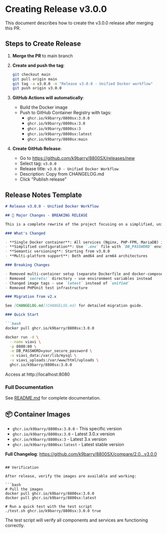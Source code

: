 # Creating Release v3.0.0

This document describes how to create the v3.0.0 release after merging this PR.

## Steps to Create Release

1. **Merge the PR** to main branch

2. **Create and push the tag**:
   ```bash
   git checkout main
   git pull origin main
   git tag -a v3.0.0 -m "Release v3.0.0 - Unified Docker workflow"
   git push origin v3.0.0
   ```

3. **GitHub Actions will automatically**:
   - Build the Docker image
   - Push to GitHub Container Registry with tags:
     - `ghcr.io/k9barry/8800sx:3.0.0`
     - `ghcr.io/k9barry/8800sx:3.0`
     - `ghcr.io/k9barry/8800sx:3`
     - `ghcr.io/k9barry/8800sx:latest`
     - `ghcr.io/k9barry/8800sx:main`

4. **Create GitHub Release**:
   - Go to https://github.com/k9barry/8800SX/releases/new
   - Select tag: `v3.0.0`
   - Release title: `v3.0.0 - Unified Docker Workflow`
   - Description: Copy from CHANGELOG.md
   - Click "Publish release"

## Release Notes Template

```markdown
# Release v3.0.0 - Unified Docker Workflow

## 🚀 Major Changes - BREAKING RELEASE

This is a complete rewrite of the project focusing on a simplified, unified Docker container approach.

### What's Changed

- **Single Docker container**: All services (Nginx, PHP-FPM, MariaDB) in one image
- **Simplified configuration**: Use `.env` file with `DB_PASSWORD` environment variable
- **Semantic versioning**: Starting from v3.0.0
- **Multi-platform support**: Both amd64 and arm64 architectures

### Breaking Changes

- Removed multi-container setup (separate Dockerfile and docker-compose.yml)
- Removed `secrets/` directory - use environment variables instead
- Changed image tags - use `latest` instead of `unified`
- Removed PHPUnit test infrastructure

### Migration from v2.x

See [CHANGELOG.md](CHANGELOG.md) for detailed migration guide.

### Quick Start

```bash
docker pull ghcr.io/k9barry/8800sx:3.0.0

docker run -d \
  --name viavi \
  -p 8080:80 \
  -e DB_PASSWORD=your_secure_password \
  -v viavi_data:/var/lib/mysql \
  -v viavi_uploads:/var/www/html/uploads \
  ghcr.io/k9barry/8800sx:3.0.0
```

Access at http://localhost:8080

### Full Documentation

See [README.md](README.md) for complete documentation.

## 📦 Container Images

- `ghcr.io/k9barry/8800sx:3.0.0` - This specific version
- `ghcr.io/k9barry/8800sx:3.0` - Latest 3.0.x version
- `ghcr.io/k9barry/8800sx:3` - Latest 3.x version
- `ghcr.io/k9barry/8800sx:latest` - Latest stable version

**Full Changelog**: https://github.com/k9barry/8800SX/compare/2.0...v3.0.0
```

## Verification

After release, verify the images are available and working:

```bash
# Pull the images
docker pull ghcr.io/k9barry/8800sx:3.0.0
docker pull ghcr.io/k9barry/8800sx:latest

# Run a quick test with the test script
./test.sh ghcr.io/k9barry/8800sx:3.0.0 true
```

The test script will verify all components and services are functioning correctly.

